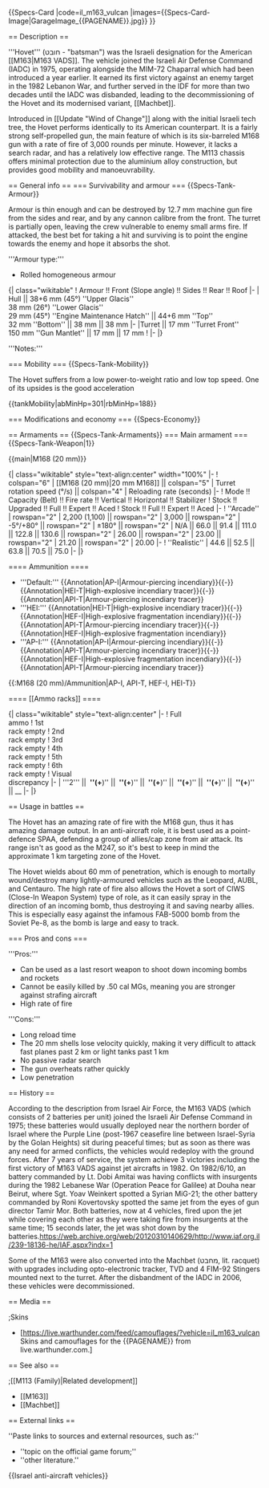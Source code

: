 {{Specs-Card
|code=il_m163_vulcan
|images={{Specs-Card-Image|GarageImage_{{PAGENAME}}.jpg}}
}}

== Description ==
<!-- ''In the description, the first part should be about the history of the creation and combat usage of the vehicle, as well as its key features. In the second part, tell the reader about the ground vehicle in the game. Insert a screenshot of the vehicle, so that if the novice player does not remember the vehicle by name, he will immediately understand what kind of vehicle the article is talking about.'' -->
'''Hovet''' (חובט - "batsman") was the Israeli designation for the American [[M163|M163 VADS]]. The vehicle joined the Israeli Air Defense Command (IADC) in 1975, operating alongside the MIM-72 Chaparral which had been introduced a year earlier. It earned its first victory against an enemy target in the 1982 Lebanon War, and further served in the IDF for more than two decades until the IADC was disbanded, leading to the decommissioning of the Hovet and its modernised variant, [[Machbet]].

Introduced in [[Update "Wind of Change"]] along with the initial Israeli tech tree, the Hovet performs identically to its American counterpart. It is a fairly strong self-propelled gun, the main feature of which is its six-barreled M168 gun with a rate of fire of 3,000 rounds per minute. However, it lacks a search radar, and has a relatively low effective range. The M113 chassis offers minimal protection due to the aluminium alloy construction, but provides good mobility and manoeuvrability.

== General info ==
=== Survivability and armour ===
{{Specs-Tank-Armour}}
<!-- ''Describe armour protection. Note the most well protected and key weak areas. Appreciate the layout of modules as well as the number and location of crew members. Is the level of armour protection sufficient, is the placement of modules helpful for survival in combat? If necessary use a visual template to indicate the most secure and weak zones of the armour.'' -->
Armour is thin enough and can be destroyed by 12.7 mm machine gun fire from the sides and rear, and by any cannon calibre from the front. The turret is partially open, leaving the crew vulnerable to enemy small arms fire. If attacked, the best bet for taking a hit and surviving is to point the engine towards the enemy and hope it absorbs the shot.

'''Armour type:'''

* Rolled homogeneous armour

{| class="wikitable"
! Armour !! Front (Slope angle) !! Sides !! Rear !! Roof
|-
| Hull || 38+6 mm (45°) ''Upper Glacis'' <br> 38 mm (26°) ''Lower Glacis'' <br> 29 mm (45°) ''Engine Maintenance Hatch'' || 44+6 mm ''Top'' <br> 32 mm ''Bottom'' || 38 mm || 38 mm
|-
|Turret || 17 mm ''Turret Front'' <br> 150 mm ''Gun Mantlet'' || 17 mm || 17 mm
!
|-
|}

'''Notes:''' <!-- Any additional notes which the user needs to be aware of -->
<!-- Example: * Suspension wheels are 20 mm thick, tracks are 30 mm thick, and torsion bars are 60 mm thick. -->

=== Mobility ===
{{Specs-Tank-Mobility}}
<!-- ''Write about the mobility of the ground vehicle. Estimate the specific power and manoeuvrability, as well as the maximum speed forwards and backwards.'' -->
The Hovet suffers from a low power-to-weight ratio and low top speed. One of its upsides is the good acceleration

{{tankMobility|abMinHp=301|rbMinHp=188}}

=== Modifications and economy ===
{{Specs-Economy}}

== Armaments ==
{{Specs-Tank-Armaments}}
=== Main armament ===
{{Specs-Tank-Weapon|1}}
<!-- ''Give the reader information about the characteristics of the main gun. Assess its effectiveness in a battle based on the reloading speed, ballistics and the power of shells. Do not forget about the flexibility of the fire, that is how quickly the cannon can be aimed at the target, open fire on it and aim at another enemy. Add a link to the main article on the gun: <code><nowiki>{{main|Name of the weapon}}</nowiki></code>. Describe in general terms the ammunition available for the main gun. Give advice on how to use them and how to fill the ammunition storage.'' -->
{{main|M168 (20 mm)}}

{| class="wikitable" style="text-align:center" width="100%"
|-
! colspan="6" | [[M168 (20 mm)|20 mm M168]] || colspan="5" | Turret rotation speed (°/s) || colspan="4" | Reloading rate (seconds)
|-
! Mode !! Capacity (Belt) !! Fire rate !! Vertical !! Horizontal !! Stabilizer
! Stock !! Upgraded !! Full !! Expert !! Aced
! Stock !! Full !! Expert !! Aced
|-
! ''Arcade''
| rowspan="2" | 2,200 (1,100) || rowspan="2" | 3,000 || rowspan="2" | -5°/+80° || rowspan="2" | ±180° || rowspan="2" | N/A || 66.0 || 91.4 || 111.0 || 122.8 || 130.6 || rowspan="2" | 26.00 || rowspan="2" | 23.00 || rowspan="2" | 21.20 || rowspan="2" | 20.00
|-
! ''Realistic''
| 44.6 || 52.5 || 63.8 || 70.5 || 75.0
|-
|}

==== Ammunition ====

* '''Default:''' {{Annotation|AP-I|Armour-piercing incendiary}}{{-}}{{Annotation|HEI-T|High-explosive incendiary tracer}}{{-}}{{Annotation|API-T|Armour-piercing incendiary tracer}}
* '''HEI:''' {{Annotation|HEI-T|High-explosive incendiary tracer}}{{-}}{{Annotation|HEF-I|High-explosive fragmentation incendiary}}{{-}}{{Annotation|API-T|Armour-piercing incendiary tracer}}{{-}}{{Annotation|HEF-I|High-explosive fragmentation incendiary}}
* '''AP-I:''' {{Annotation|AP-I|Armour-piercing incendiary}}{{-}}{{Annotation|API-T|Armour-piercing incendiary tracer}}{{-}}{{Annotation|HEF-I|High-explosive fragmentation incendiary}}{{-}}{{Annotation|API-T|Armour-piercing incendiary tracer}}

{{:M168 (20 mm)/Ammunition|AP-I, API-T, HEF-I, HEI-T}}

==== [[Ammo racks]] ====
<!-- [[File:Ammoracks_{{PAGENAME}}.png|right|thumb|x250px|[[Ammo racks]] of the {{PAGENAME}}]] -->
<!-- '''Last updated:''' -->
{| class="wikitable" style="text-align:center"
|-
! Full<br>ammo
! 1st<br>rack empty
! 2nd<br>rack empty
! 3rd<br>rack empty
! 4th<br>rack empty
! 5th<br>rack empty
! 6th<br>rack empty
! Visual<br>discrepancy
|-
| '''2''' || __&nbsp;''(+__)'' || __&nbsp;''(+__)'' || __&nbsp;''(+__)'' || __&nbsp;''(+__)'' || __&nbsp;''(+__)'' || __&nbsp;''(+__)'' || __
|-
|}

== Usage in battles ==
<!-- ''Describe the tactics of playing in the vehicle, the features of using vehicles in the team and advice on tactics. Refrain from creating a "guide" - do not impose a single point of view but instead give the reader food for thought. Describe the most dangerous enemies and give recommendations on fighting them. If necessary, note the specifics of the game in different modes (AB, RB, SB).'' -->
The Hovet has an amazing rate of fire with the M168 gun, thus it has amazing damage output. In an anti-aircraft role, it is best used as a point-defence SPAA, defending a group of allies/cap zone from air attack. Its range isn't as good as the M247, so it's best to keep in mind the approximate 1 km targeting zone of the Hovet.

The Hovet wields about 60 mm of penetration, which is enough to mortally wound/destroy many lightly-armoured vehicles such as the Leopard, AUBL, and Centauro. The high rate of fire also allows the Hovet a sort of CIWS (Close-In Weapon System) type of role, as it can easily spray in the direction of an incoming bomb, thus destroying it and saving nearby allies. This is especially easy against the infamous FAB-5000 bomb from the Soviet Pe-8, as the bomb is large and easy to track.

=== Pros and cons ===
<!-- ''Summarise and briefly evaluate the vehicle in terms of its characteristics and combat effectiveness. Mark its pros and cons in a bulleted list. Try not to use more than 6 points for each of the characteristics. Avoid using categorical definitions such as "bad", "good" and the like - use substitutions with softer forms such as "inadequate" and "effective".'' -->

'''Pros:'''

* Can be used as a last resort weapon to shoot down incoming bombs and rockets
* Cannot be easily killed by .50 cal MGs, meaning you are stronger against strafing aircraft
* High rate of fire

'''Cons:'''

* Long reload time
* The 20 mm shells lose velocity quickly, making it very difficult to attack fast planes past 2 km or light tanks past 1 km
* No passive radar search
* The gun overheats rather quickly
* Low penetration

== History ==
<!-- ''Describe the history of the creation and combat usage of the vehicle in more detail than in the introduction. If the historical reference turns out to be too long, take it to a separate article, taking a link to the article about the vehicle and adding a block "/History" (example: <nowiki>https://wiki.warthunder.com/(Vehicle-name)/History</nowiki>) and add a link to it here using the <code>main</code> template. Be sure to reference text and sources by using <code><nowiki><ref></ref></nowiki></code>, as well as adding them at the end of the article with <code><nowiki><references /></nowiki></code>. This section may also include the vehicle's dev blog entry (if applicable) and the in-game encyclopedia description (under <code><nowiki>=== In-game description ===</nowiki></code>, also if applicable).'' -->
According to the description from Israel Air Force, the M163 VADS (which consists of 2 batteries per unit) joined the Israeli Air Defense Command in 1975; these batteries would usually deployed near the northern border of Israel where the Purple Line (post-1967 ceasefire line between Israel-Syria by the Golan Heights) sit during peaceful times; but as soon as there was any need for armed conflicts, the vehicles would redeploy with the ground forces. After 7 years of service, the system achieve 3 victories including the first victory of M163 VADS against jet aircrafts in 1982. On 1982/6/10, an battery commanded by Lt. Dobi Amitai was having conflicts with insurgents during the 1982 Lebanese War (Operation Peace for Galilee) at Douha near Beirut, where Sgt. Yoav Weinkert spotted a Syrian MiG-21; the other battery commanded by Roni Kovertovsky spotted the same jet from the eyes of gun director Tamir Mor. Both batteries, now at 4 vehicles, fired upon the jet while covering each other as they were taking fire from insurgents at the same time; 15 seconds later, the jet was shot down by the batteries.<ref>https://web.archive.org/web/20120310140629/http://www.iaf.org.il/239-18136-he/IAF.aspx?indx=1</ref>

Some of the M163 were also converted into the Machbet (מחבט, lit. racquet) with upgrades including opto-electronic tracker, TVD and 4 FIM-92 Stingers mounted next to the turret. After the disbandment of the IADC in 2006, these vehicles were decommissioned.

== Media ==
<!-- ''Excellent additions to the article would be video guides, screenshots from the game, and photos.'' -->

;Skins

* [https://live.warthunder.com/feed/camouflages/?vehicle=il_m163_vulcan Skins and camouflages for the {{PAGENAME}} from live.warthunder.com.]

== See also ==
<!-- ''Links to the articles on the War Thunder Wiki that you think will be useful for the reader, for example:''
* ''reference to the series of the vehicles;''
* ''links to approximate analogues of other nations and research trees.'' -->

;[[M113 (Family)|Related development]]

* [[M163]]
* [[Machbet]]

== External links ==
<!-- ''Paste links to sources and external resources, such as:''
* ''topic on the official game forum;''
* ''other literature.'' -->
''Paste links to sources and external resources, such as:''

* ''topic on the official game forum;''
* ''other literature.''

{{Israel anti-aircraft vehicles}}
<references />